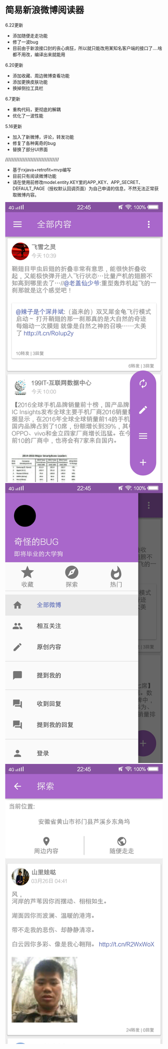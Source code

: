 简易新浪微博阅读器
======================

6.22更新
* 添加随便走走功能
* 修了一波bug
* 目前由于新浪接口封的丧心病狂，所以就只能改用某知名客户端的接口了....啥都不用改，编译出来就能用

6.20更新
*  添加收藏、周边微博查看功能
* 添加更换皮肤功能
* 换掉侧拉工具栏

6.7更新
*  重构代码，更彻底的解耦
* 优化了一波性能 

5.16更新
* 加入了新微博，评论，转发功能
* 修复了各种离奇的bug
* 替换了部分UI界面

//////////////////////////////////

* 基于rxjava+retrofit+mvp编写
* 目前只有阅读微博功能
* 请在使用前修改model.entity.KEY里的APP_KEY、APP_SECRET、DEFAULT_PAGE（授权默认回调页面）为自己申请的信息，不然无法正常获取微博内容。

![screenshoot](https://github.com/7dollars/SimpleWeibo/blob/master/screenshoots/1.jpg)![screenshoot](https://github.com/7dollars/SimpleWeibo/blob/master/screenshoots/2.jpg)
![screenshoot](https://github.com/7dollars/SimpleWeibo/blob/master/screenshoots/3.jpg)



